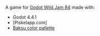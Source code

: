 A game for [Godot Wild Jam 84](https://itch.io/jam/godot-wild-jam-84) made with:

- Godot 4.4.1
- [Piskelapp.com]
- [Baksu color pallette](https://lospec.com/palette-list/baksu-13)